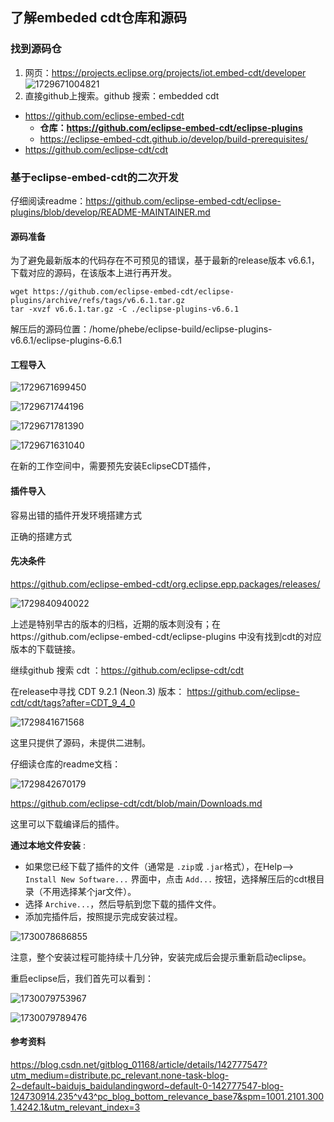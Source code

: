 ## 了解embeded cdt仓库和源码

### 找到源码仓

1. 网页：https://projects.eclipse.org/projects/iot.embed-cdt/developer
   ![1729671004821](image/1729671004821.png)
2. 直接github上搜索。github 搜索：embedded cdt

* https://github.com/eclipse-embed-cdt
  * **仓库：https://github.com/eclipse-embed-cdt/eclipse-plugins**
  * https://eclipse-embed-cdt.github.io/develop/build-prerequisites/
* https://github.com/eclipse-cdt/cdt

### 基于eclipse-embed-cdt的二次开发

仔细阅读readme：https://github.com/eclipse-embed-cdt/eclipse-plugins/blob/develop/README-MAINTAINER.md

#### 源码准备

为了避免最新版本的代码存在不可预见的错误，基于最新的release版本 v6.6.1，下载对应的源码，在该版本上进行再开发。

```
wget https://github.com/eclipse-embed-cdt/eclipse-plugins/archive/refs/tags/v6.6.1.tar.gz
tar -xvzf v6.6.1.tar.gz -C ./eclipse-plugins-v6.6.1
```

解压后的源码位置：/home/phebe/eclipse-build/eclipse-plugins-v6.6.1/eclipse-plugins-6.6.1

#### 工程导入

![1729671699450](image/1729671699450.png)

![1729671744196](image/1729671744196.png)

![1729671781390](image/1729671781390.png)

![1729671631040](image/1729671631040.png)

在新的工作空间中，需要预先安装EclipseCDT插件，

#### 插件导入

容易出错的插件开发环境搭建方式

正确的搭建方式

#### 先决条件

https://github.com/eclipse-embed-cdt/org.eclipse.epp.packages/releases/

![1729840940022](image/1729840940022.png)


上述是特别早古的版本的归档，近期的版本则没有；在https://github.com/eclipse-embed-cdt/eclipse-plugins 中没有找到cdt的对应版本的下载链接。

继续github 搜索 cdt ：https://github.com/eclipse-cdt/cdt

在release中寻找  CDT 9.2.1 (Neon.3) 版本： https://github.com/eclipse-cdt/cdt/tags?after=CDT_9_4_0

![1729841671568](image/1729841671568.png)

这里只提供了源码，未提供二进制。


仔细读仓库的readme文档：

![1729842670179](image/1729842670179.png)

https://github.com/eclipse-cdt/cdt/blob/main/Downloads.md  

这里可以下载编译后的插件。


**通过本地文件安装** :

* 如果您已经下载了插件的文件（通常是 `.zip`或 `.jar`格式），在Help—> `Install New Software...` 界面中，点击 `Add...` 按钮，选择解压后的cdt根目录（不用选择某个jar文件）。
* 选择 `Archive...`，然后导航到您下载的插件文件。
* 添加完插件后，按照提示完成安装过程。

![1730078686855](image/1730078686855.png)


注意，整个安装过程可能持续十几分钟，安装完成后会提示重新启动eclipse。

重启eclipse后，我们首先可以看到：

![1730079753967](image/1730079753967.png)


![1730079789476](image/1730079789476.png)



#### 参考资料

https://blog.csdn.net/gitblog_01168/article/details/142777547?utm_medium=distribute.pc_relevant.none-task-blog-2~default~baidujs_baidulandingword~default-0-142777547-blog-124730914.235^v43^pc_blog_bottom_relevance_base7&spm=1001.2101.3001.4242.1&utm_relevant_index=3
